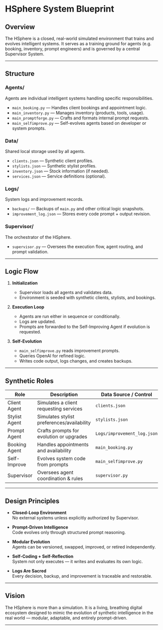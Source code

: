# HSphere System Blueprint

## Overview
The HSphere is a closed, real-world simulated environment that trains and evolves intelligent systems. It serves as a training ground for agents (e.g. booking, inventory, prompt engineers) and is governed by a central Supervisor System.

---

## Structure

### **Agents/**
Agents are individual intelligent systems handling specific responsibilities.

- `main_booking.py` — Handles client bookings and appointment logic.
- `main_inventory.py` — Manages inventory (products, tools, usage).
- `main_promptforge.py` — Crafts and formats internal prompt requests.
- `main_selfimprove.py` — Self-evolves agents based on developer or system prompts.

### **Data/**
Shared local storage used by all agents.

- `clients.json` — Synthetic client profiles.
- `stylists.json` — Synthetic stylist profiles.
- `inventory.json` — Stock information (if needed).
- `services.json` — Service definitions (optional).

### **Logs/**
System logs and improvement records.

- `backups/` — Backups of `main.py` and other critical logic snapshots.
- `improvement_log.json` — Stores every code prompt + output revision.

### **Supervisor/**
The orchestrator of the HSphere.

- `supervisor.py` — Oversees the execution flow, agent routing, and prompt validation.

---

## Logic Flow

1. **Initialization**  
   - Supervisor loads all agents and validates data.
   - Environment is seeded with synthetic clients, stylists, and bookings.

2. **Execution Loop**  
   - Agents are run either in sequence or conditionally.
   - Logs are updated.
   - Prompts are forwarded to the Self-Improving Agent if evolution is requested.

3. **Self-Evolution**  
   - `main_selfimprove.py` reads improvement prompts.
   - Queries OpenAI for refined logic.
   - Writes code output, logs changes, and creates backups.

---

## Synthetic Roles

| Role            | Description                              | Data Source / Control     |
|------------------|------------------------------------------|----------------------------|
| Client Agent     | Simulates a client requesting services   | `clients.json`             |
| Stylist Agent    | Simulates stylist preferences/availability | `stylists.json`          |
| Prompt Agent     | Crafts prompts for evolution or upgrades | `Logs/improvement_log.json` |
| Booking Agent    | Handles appointments and availability    | `main_booking.py`          |
| Self-Improve     | Evolves system code from prompts         | `main_selfimprove.py`      |
| Supervisor       | Oversees agent coordination & rules      | `supervisor.py`            |

---

## Design Principles

- **Closed-Loop Environment**  
  No external systems unless explicitly authorized by Supervisor.

- **Prompt-Driven Intelligence**  
  Code evolves only through structured prompt reasoning.

- **Modular Evolution**  
  Agents can be versioned, swapped, improved, or retired independently.

- **Self-Coding + Self-Reflection**  
  System not only executes — it writes and evaluates its own logic.

- **Logs Are Sacred**  
  Every decision, backup, and improvement is traceable and restorable.

---

## Vision
The HSphere is more than a simulation. It is a living, breathing digital ecosystem designed to mimic the evolution of synthetic intelligence in the real world — modular, adaptable, and entirely prompt-driven.

---